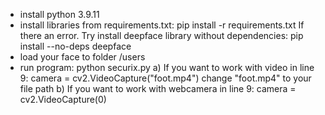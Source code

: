 - install python 3.9.11
- install libraries from requirements.txt: pip install -r requirements.txt
    If there an error. Try install deepface library without dependencies: pip install --no-deps deepface
- load your face to folder /users
- run program: python securix.py
    a) If you want to work with video
        in line 9:
            camera = cv2.VideoCapture("foot.mp4")
        change "foot.mp4" to your file path
    b) If you want to work with webcamera
        in line 9:
            camera = cv2.VideoCapture(0)
